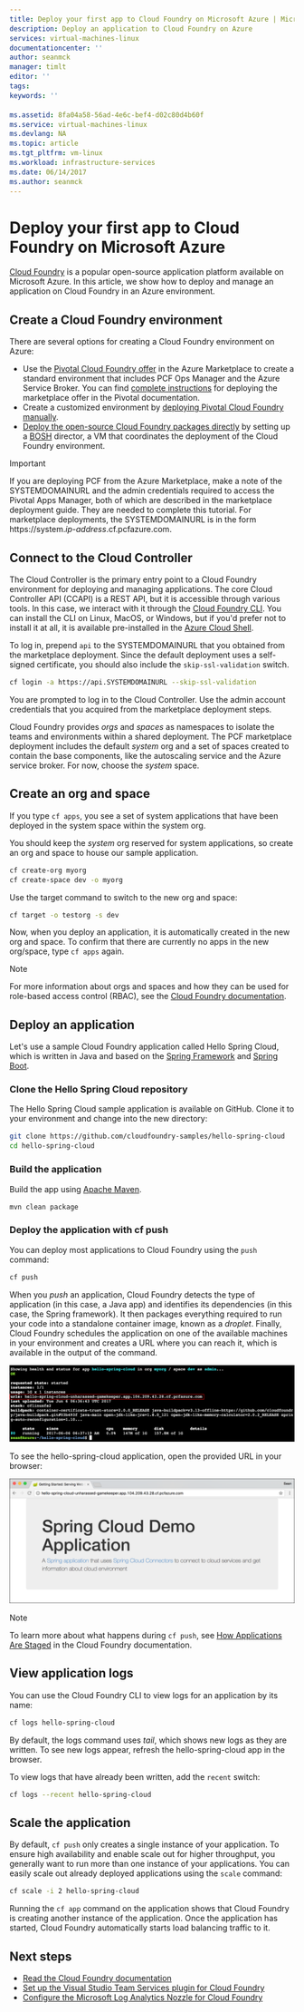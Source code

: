```yaml
---
title: Deploy your first app to Cloud Foundry on Microsoft Azure | Microsoft Docs
description: Deploy an application to Cloud Foundry on Azure
services: virtual-machines-linux
documentationcenter: ''
author: seanmck
manager: timlt
editor: ''
tags:
keywords: ''

ms.assetid: 8fa04a58-56ad-4e6c-bef4-d02c80d4b60f
ms.service: virtual-machines-linux
ms.devlang: NA
ms.topic: article
ms.tgt_pltfrm: vm-linux
ms.workload: infrastructure-services
ms.date: 06/14/2017
ms.author: seanmck
---
```


# Deploy your first app to Cloud Foundry on Microsoft Azure

[Cloud Foundry](http://cloudfoundry.org) is a popular open-source application platform available on Microsoft Azure. In this article, we show how to deploy and manage an application on Cloud Foundry in an Azure environment.

## Create a Cloud Foundry environment

There are several options for creating a Cloud Foundry environment on Azure:

- Use the [Pivotal Cloud Foundry offer][pcf-azuremarketplace] in the Azure Marketplace to create a standard environment that includes PCF Ops Manager and the Azure Service Broker. You can find [complete instructions][pcf-azuremarketplace-pivotaldocs] for deploying the marketplace offer in the Pivotal documentation.
- Create a customized environment by [deploying Pivotal Cloud Foundry manually][pcf-custom].
- [Deploy the open-source Cloud Foundry packages directly][oss-cf-bosh] by setting up a [BOSH](http://bosh.io) director, a VM that coordinates the deployment of the Cloud Foundry environment.

> [!IMPORTANT]
> If you are deploying PCF from the Azure Marketplace, make a note of the SYSTEMDOMAINURL and the admin credentials required to access the Pivotal Apps Manager, both of which are described in the marketplace deployment guide. They are needed to complete this tutorial. For marketplace deployments, the SYSTEMDOMAINURL is in the form https://system.<em>ip-address</em>.cf.pcfazure.com.

## Connect to the Cloud Controller

The Cloud Controller is the primary entry point to a Cloud Foundry environment for deploying and managing applications. The core Cloud Controller API (CCAPI) is a REST API, but it is accessible through various tools. In this case, we interact with it through the [Cloud Foundry CLI][cf-cli]. You can install the CLI on Linux, MacOS, or Windows, but if you'd prefer not to install it at all, it is available pre-installed in the [Azure Cloud Shell][cloudshell-docs].

To log in, prepend `api` to the SYSTEMDOMAINURL that you obtained from the marketplace deployment. Since the default deployment uses a self-signed certificate, you should also include the `skip-ssl-validation` switch.

```bash
cf login -a https://api.SYSTEMDOMAINURL --skip-ssl-validation
```

You are prompted to log in to the Cloud Controller. Use the admin account credentials that you acquired from the marketplace deployment steps.

Cloud Foundry provides *orgs* and *spaces* as namespaces to isolate the teams and environments within a shared deployment. The PCF marketplace deployment includes the default *system* org and a set of spaces created to contain the base components, like the autoscaling service and the Azure service broker. For now, choose the *system* space.


## Create an org and space

If you type `cf apps`, you see a set of system applications that have been deployed in the system space within the system org. 

You should keep the *system* org reserved for system applications, so create an org and space to house our sample application.

```bash
cf create-org myorg
cf create-space dev -o myorg
```

Use the target command to switch to the new org and space:

```bash
cf target -o testorg -s dev
```

Now, when you deploy an application, it is automatically created in the new org and space. To confirm that there are currently no apps in the new org/space, type `cf apps` again.

> [!NOTE] 
> For more information about orgs and spaces and how they can be used for role-based access control (RBAC), see the [Cloud Foundry documentation][cf-orgs-spaces-docs].

## Deploy an application

Let's use a sample Cloud Foundry application called Hello Spring Cloud, which is written in Java and based on the [Spring Framework](http://spring.io) and [Spring Boot](http://projects.spring.io/spring-boot/).

### Clone the Hello Spring Cloud repository

The Hello Spring Cloud sample application is available on GitHub. Clone it to your environment and change into the new directory:

```bash
git clone https://github.com/cloudfoundry-samples/hello-spring-cloud
cd hello-spring-cloud
```

### Build the application

Build the app using [Apache Maven](http://maven.apache.org).

```bash
mvn clean package
```

### Deploy the application with cf push

You can deploy most applications to Cloud Foundry using the `push` command:

```bash
cf push
```

When you *push* an application, Cloud Foundry detects the type of application (in this case, a Java app) and identifies its dependencies (in this case, the Spring framework). It then packages everything required to run your code into a standalone container image, known as a *droplet*. Finally, Cloud Foundry schedules the application on one of the available machines in your environment and creates a URL where you can reach it, which is available in the output of the command.

![Output from cf push command][cf-push-output]

To see the hello-spring-cloud application, open the provided URL in your browser:

![Default UI for Hello Spring Cloud][hello-spring-cloud-basic]

> [!NOTE] 
> To learn more about what happens during `cf push`, see [How Applications Are Staged][cf-push-docs] in the Cloud Foundry documentation.

## View application logs

You can use the Cloud Foundry CLI to view logs for an application by its name:

```bash
cf logs hello-spring-cloud
```

By default, the logs command uses *tail*, which shows new logs as they are written. To see new logs appear, refresh the hello-spring-cloud app in the browser.

To view logs that have already been written, add the `recent` switch:

```bash
cf logs --recent hello-spring-cloud
```

## Scale the application

By default, `cf push` only creates a single instance of your application. To ensure high availability and enable scale out for higher throughput, you generally want to run more than one instance of your applications. You can easily scale out already deployed applications using the `scale` command:

```bash
cf scale -i 2 hello-spring-cloud
```

Running the `cf app` command on the application shows that Cloud Foundry is creating another instance of the application. Once the application has started, Cloud Foundry automatically starts load balancing traffic to it.


## Next steps

- [Read the Cloud Foundry documentation][cloudfoundry-docs]
- [Set up the Visual Studio Team Services plugin for Cloud Foundry][vsts-plugin]
- [Configure the Microsoft Log Analytics Nozzle for Cloud Foundry][loganalytics-nozzle]

<!-- LINKS -->

[pcf-azuremarketplace]: https://azuremarketplace.microsoft.com/marketplace/apps/pivotal.pivotal-cloud-foundry
[pcf-custom]: https://docs.pivotal.io/pivotalcf/1-10/customizing/azure.html
[oss-cf-bosh]: https://github.com/cloudfoundry-incubator/bosh-azure-cpi-release/tree/master/docs
[pcf-azuremarketplace-pivotaldocs]: https://docs.pivotal.io/pivotalcf/customizing/pcf_azure.html
[cf-cli]: https://github.com/cloudfoundry/cli
[cloudshell-docs]: https://docs.microsoft.com/azure/cloud-shell/overview
[cf-orgs-spaces-docs]: https://docs.cloudfoundry.org/concepts/roles.html
[spring-boot]: https://projects.spring.io/spring-boot/
[spring-framework]: http://spring.io
[cf-push-docs]: https://docs.cloudfoundry.org/concepts/how-applications-are-staged.html
[cloudfoundry-docs]: https://docs.cloudfoundry.org
[vsts-plugin]: https://github.com/Microsoft/vsts-cloudfoundry
[loganalytics-nozzle]: https://github.com/Azure/oms-log-analytics-firehose-nozzle

<!-- IMAGES -->
[cf-push-output]: ./media/cloudfoundry-deploy-your-first-app/cf-push-output.png
[hello-spring-cloud-basic]: ./media/cloudfoundry-deploy-your-first-app/hello-spring-cloud-basic.png